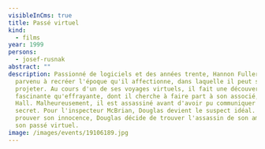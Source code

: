 ```yaml
---
visibleInCms: true
title: Passé virtuel
kind:
  - films
year: 1999
persons:
  - josef-rusnak
abstract: ""
description: Passionné de logiciels et des années trente, Hannon Fuller est
  parvenu à recréer l'époque qu'il affectionne, dans laquelle il peut se
  projeter. Au cours d'un de ses voyages virtuels, il fait une découverte aussi
  fascinante qu'effrayante, dont il cherche à faire part à son associé, Douglas
  Hall. Malheureusement, il est assassiné avant d'avoir pu communiquer son
  secret. Pour l'inspecteur McBrian, Douglas devient le suspect idéal. Pour
  prouver son innocence, Douglas décide de trouver l'assassin de son ami dans
  son passé virtuel.
image: /images/events/19106189.jpg
---
```


